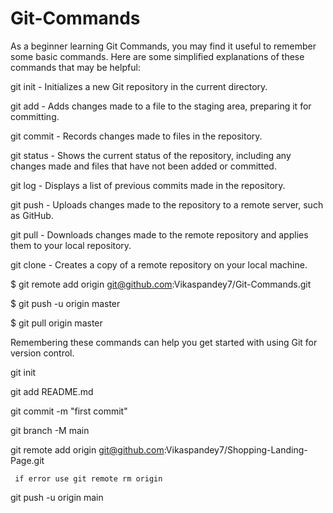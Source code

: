 # Git-Commands
As a beginner learning Git Commands, you may find it useful to remember some basic commands. Here are some simplified explanations of these commands that may be helpful:

git init - Initializes a new Git repository in the current directory.

git add - Adds changes made to a file to the staging area, preparing it for committing.

git commit - Records changes made to files in the repository.

git status - Shows the current status of the repository, including any changes made and files that have not been added or committed.

git log - Displays a list of previous commits made in the repository.

git push - Uploads changes made to the repository to a remote server, such as GitHub.

git pull - Downloads changes made to the remote repository and applies them to your local repository.

git clone - Creates a copy of a remote repository on your local machine.

$ git remote add origin git@github.com:Vikaspandey7/Git-Commands.git

$ git push -u origin master

$ git pull origin master

Remembering these commands can help you get started with using Git for version control.


git init

git add README.md

git commit -m "first commit"

git branch -M main

git remote add origin git@github.com:Vikaspandey7/Shopping-Landing-Page.git

     if error use git remote rm origin
     
git push -u origin main
